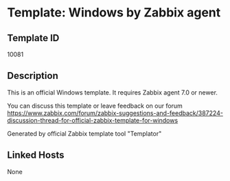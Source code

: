 # Template: Windows by Zabbix agent

## Template ID
10081

## Description
This is an official Windows template. It requires Zabbix agent 7.0 or newer.

You can discuss this template or leave feedback on our forum https://www.zabbix.com/forum/zabbix-suggestions-and-feedback/387224-discussion-thread-for-official-zabbix-template-for-windows

Generated by official Zabbix template tool "Templator"

## Linked Hosts
None

